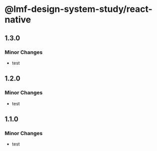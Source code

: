 # @lmf-design-system-study/react-native

## 1.3.0

### Minor Changes

- test

## 1.2.0

### Minor Changes

- test

## 1.1.0

### Minor Changes

- test

